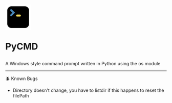 # <img src=pycmd.png height="80" width="80"> <p>PyCMD</p>

A Windows style command prompt written in Python using the os module

-------------------------------------------------------------------------
🪲 Known Bugs
- Directory doesn't change, you have to listdir if this happens to reset the filePath
